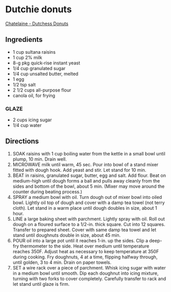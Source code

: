 # Dutchie donuts

[Chatelaine - Dutchess Donuts](https://www.chatelaine.com/recipe/kid-friendly/the-dutchess-doughnut-recipe/)

## Ingredients

* 1 cup sultana raisins
* 1 cup 2% milk
* 8-g pkg quick-rise instant yeast
* 1/4 cup granulated sugar
* 1/4 cup unsalted butter, melted
* 1 egg
* 1/2 tsp salt
* 2 1/2 cups all-purpose flour
* canola oil, for frying

### GLAZE
* 2 cups icing sugar
* 1/4 cup water

## Directions
1. SOAK raisins with 1 cup boiling water from the kettle in a small bowl until plump, 10 min. Drain well.
2. MICROWAVE milk until warm, 45 sec. Pour into bowl of a stand mixer fitted with dough hook. Add yeast and stir. Let stand for 10 min.
3. BEAT in raisins, granulated sugar, butter, egg and salt. Add flour. Beat on medium-high until dough forms a ball and pulls away cleanly from the sides and bottom of the bowl, about 5 min. (Mixer may move around the counter during beating process.)
4. SPRAY a medium bowl with oil. Turn dough out of mixer bowl into oiled bowl. Lightly oil top of dough and cover with a damp tea towel (not terry cloth). Let stand in a warm place until dough doubles in size, about 1 hour.
5. LINE a large baking sheet with parchment. Lightly spray with oil. Roll out dough on a floured surface to a 1/2-in. thick square. Cut into 12 squares. Transfer to prepared sheet. Cover with same damp tea towel and let stand until doughnuts double in size, about 45 min.
6. POUR oil into a large pot until it reaches 1-in. up the sides. Clip a deep-fry thermometer to the side. Heat over medium until temperature reaches 350F. Adjust heat as necessary to keep temperature at 350F during cooking. Fry doughnuts, 4 at a time, flipping halfway through, until golden, 3 to 4 min. Drain on paper towels.
7. SET a wire rack over a piece of parchment.  Whisk icing sugar with water in a medium bowl until smooth. Dip each doughnut into icing mixture, turning with two forks to cover completely. Carefully transfer to rack and let stand until glaze is firm.
